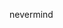 nevermind

<!---
Stickhuman/Stickhuman is a ✨ special ✨ repository because its `README.md` (this file) appears on your GitHub profile.
You can click the Preview link to take a look at your changes.
--->
